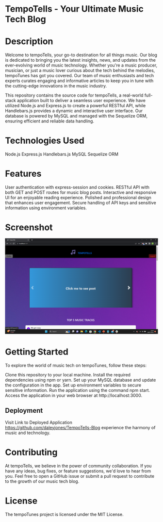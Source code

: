 # TempoTells - Your Ultimate Music Tech Blog


# Description
Welcome to tempoTells, your go-to destination for all things music. Our blog is dedicated to bringing you the latest insights, news, and updates from the ever-evolving world of music technology. Whether you're a music producer, musician, or just a music lover curious about the tech behind the melodies, tempoTunes has got you covered. Our team of music enthusiasts and tech experts curates engaging and informative articles to keep you in tune with the cutting-edge innovations in the music industry.

This repository contains the source code for tempoTells, a real-world full-stack application built to deliver a seamless user experience. We have utilized Node.js and Express.js to create a powerful RESTful API, while Handlebars.js provides a dynamic and interactive user interface. Our database is powered by MySQL and managed with the Sequelize ORM, ensuring efficient and reliable data handling.

# Technologies Used
Node.js
Express.js
Handlebars.js
MySQL
Sequelize ORM

# Features
User authentication with express-session and cookies.
RESTful API with both GET and POST routes for music blog posts.
Interactive and responsive UI for an enjoyable reading experience.
Polished and professional design that enhances user engagement.
Secure handling of API keys and sensitive information using environment variables.

# Screenshot
![Screenshot of My Project](./public/images/Screenshot%20(106).png)



# Getting Started
To explore the world of music tech on tempoTunes, follow these steps:

Clone this repository to your local machine.
Install the required dependencies using npm or yarn.
Set up your MySQL database and update the configuration in the app.
Set up environment variables to secure sensitive information.
Run the application using the command npm start.
Access the application in your web browser at http://localhost:3000.

## Deployment
Visit Link to Deployed Application https://github.com/daleyjones/TempoTells-Blog  experience the harmony of music and technology.



# Contributing
At tempoTells, we believe in the power of community collaboration. If you have any ideas, bug fixes, or feature suggestions, we'd love to hear from you. Feel free to open a GitHub issue or submit a pull request to contribute to the growth of our music tech blog.

# License
The tempoTunes project is licensed under the MIT License.

